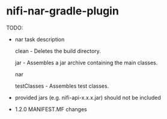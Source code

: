 # nifi-nar-gradle-plugin

TODO:

* nar task description

    clean - Deletes the build directory.

    jar - Assembles a jar archive containing the main classes.

    nar

    testClasses - Assembles test classes.

* provided jars (e.g. nifi-api-x.x.x.jar) should not be included

* 1.2.0 MANIFEST.MF changes
